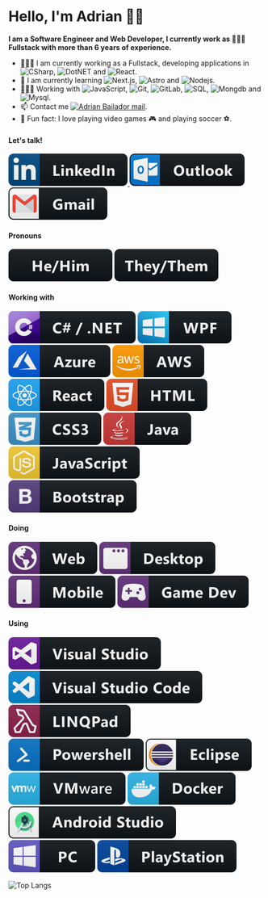 # Hello, I'm Adrian 👋🏽

**I am a Software Engineer and Web Developer, I currently work as 👨🏽‍💻 Fullstack with more than 6 years of experience.**

- 👨🏽‍🏫 I am currently working as a Fullstack, developing applications in ![CSharp](https://img.shields.io/badge/-CSharp-black?style=flat&logo=c#), ![DotNET](https://img.shields.io/badge/-.NET-black?style=flat&logo=.net) and ![React](https://img.shields.io/badge/-React-black?style=flat&logo=react).
- 🌱 I am currently learning ![Next.js](https://img.shields.io/badge/-Next.js-black?style=flat&logo=next.js), ![Astro](https://img.shields.io/badge/-Astro-black?style=flat&logo=astro) and ![Nodejs](https://img.shields.io/badge/-Nodejs-black?style=flat&logo=Node.js).
- 👨🏽‍💻 Working with ![JavaScript](https://img.shields.io/badge/-JavaScript-black?style=flat&logo=javascript), ![Git](https://img.shields.io/badge/-Git-black?style=flat&logo=git), ![GitLab](https://img.shields.io/badge/-GitLab-black?style=flat&logo=gitlab), ![SQL](https://img.shields.io/badge/-SQL-black?style=flat&logo=microsoft-sql-server), ![Mongdb](https://img.shields.io/badge/-Mongodb-black?style=flat&logo=mongodb) and ![Mysql](https://img.shields.io/badge/-Mysql-black?style=flat&logo=mysql).
- 📫 Contact me <a href="mailto:adrianbailador@hotmail.com" alt="Adrian Bailador mail">
  <img src="https://img.shields.io/badge/adrianbailador@hotmail.com-black?logo=microsoft-outlook&logoColor=0078D4" title="Go To mail" alt="Adrian Bailador mail"/></a>.
- 🧱 Fun fact: I love playing video games 🎮 and playing soccer ⚽.

#### Let's talk!

   <p>
        <a href="https://www.linkedin.com/in/adrianbailadorpanero/" target="_blank">
            <img src="https://github.com/MikeCodesDotNET/ColoredBadges/blob/master/svg/social/linkedin.svg" />
        </a>      
        <a href="mailto:adrianbailador@hotmail.com" target="_blank">
           <img src="https://github.com/MikeCodesDotNET/ColoredBadges/blob/master/svg/social/outlook.svg" />
       </a>
         <a href="mailto:abailador.dev@gmail.com" target="_blank">
           <img src="https://github.com/MikeCodesDotNET/ColoredBadges/blob/master/svg/social/gmail.svg" />
       </a>
	   
   </p>
   
   #### Pronouns

   <p>
      <img src="https://github.com/MikeCodesDotNET/ColoredBadges/blob/master/svg/pronouns/hehim.svg" />
      <img src="https://github.com/MikeCodesDotNET/ColoredBadges/blob/master/svg/pronouns/theythem.svg" />
   </p>
   

#### Working with

   <p>
      <img src="https://github.com/MikeCodesDotNET/ColoredBadges/raw/master/svg/dev/languages/csharp_dotnet.svg" />   
      <img src="https://github.com/MikeCodesDotNET/ColoredBadges/blob/master/svg/dev/frameworks/wpf.svg" />
      <img src="https://github.com/MikeCodesDotNET/ColoredBadges/blob/master/svg/dev/services/azure.svg" />
      <img src="https://github.com/MikeCodesDotNET/ColoredBadges/blob/master/svg/dev/services/aws.svg" />
      <img src="https://github.com/MikeCodesDotNET/ColoredBadges/blob/master/svg/dev/frameworks/react.svg" />
      <img src="https://github.com/MikeCodesDotNET/ColoredBadges/blob/master/svg/dev/languages/html.svg" />
      <img src="https://github.com/MikeCodesDotNET/ColoredBadges/blob/master/svg/dev/languages/css3.svg" />
      <img src="https://github.com/MikeCodesDotNET/ColoredBadges/blob/master/svg/dev/languages/java.svg" />
      <img src="https://github.com/MikeCodesDotNET/ColoredBadges/blob/master/svg/dev/languages/js.svg" /> 
<img src="https://github.com/MikeCodesDotNET/ColoredBadges/blob/master/svg/dev/frameworks/bootstrap.svg" />    
   </p>
   
#### Doing

   <p>
      <img src="https://github.com/MikeCodesDotNET/ColoredBadges/blob/master/svg/dev/misc/web.svg" />
      <img src="https://github.com/MikeCodesDotNET/ColoredBadges/blob/master/svg/dev/misc/desktop.svg" />
      <img src="https://github.com/MikeCodesDotNET/ColoredBadges/blob/master/svg/dev/misc/mobile.svg" />
      <img src="https://github.com/MikeCodesDotNET/ColoredBadges/blob/master/svg/dev/misc/gamedev.svg" />
   </p>

#### Using

   <p>
      <img src="https://github.com/MikeCodesDotNET/ColoredBadges/blob/master/svg/dev/tools/visualstudio.svg" />
      <img src="https://github.com/MikeCodesDotNET/ColoredBadges/blob/master/svg/dev/tools/visualstudio_code.svg" />
      <img src="https://github.com/MikeCodesDotNET/ColoredBadges/blob/master/svg/dev/tools/linqpad.svg" />
      <img src="https://github.com/MikeCodesDotNET/ColoredBadges/blob/master/svg/dev/tools/powershell.svg" />
	<img src="https://github.com/MikeCodesDotNET/ColoredBadges/blob/master/svg/dev/tools/eclipse.svg" />
	<img src="https://github.com/MikeCodesDotNET/ColoredBadges/blob/master/svg/dev/tools/vmware.svg" />
	<img src="https://github.com/MikeCodesDotNET/ColoredBadges/blob/master/svg/dev/tools/docker.svg" />
	<img src="https://github.com/MikeCodesDotNET/ColoredBadges/blob/master/svg/dev/tools/android_studio_colour.svg" />
      <img src="https://github.com/MikeCodesDotNET/ColoredBadges/blob/master/svg/devices/pc.svg" />
      <img src="https://github.com/MikeCodesDotNET/ColoredBadges/blob/master/svg/devices/playstation.svg" />
   </p>

![Top Langs](https://github-readme-stats.vercel.app/api/top-langs/?username=AdrianBailador&layout=compact&hide=jupyter%20notebook,scilab,java&theme=chartreuse-dark&langs_count=10)

